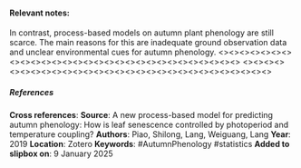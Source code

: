 #### **Relevant notes**:
In contrast, process-based models on autumn plant phenology are still scarce. The main reasons for this are inadequate ground observation data and unclear environmental cues for autumn phenology.
<><><><><><><><><><><><><><><><><><><><><><><><><><><><><>
<><><><><><><><><><><><><><><><><><><><><><><><><><><><><>
##### References
**Cross references**: 
**Source**:  A new process-based model for predicting autumn phenology: How is leaf senescence controlled by photoperiod and temperature coupling?
**Authors**: Piao, Shilong, Lang, Weiguang, Lang
**Year**: 2019
**Location**: Zotero
**Keywords**: #AutumnPhenology  #statistics 
**Added to slipbox on**: 9 January 2025
